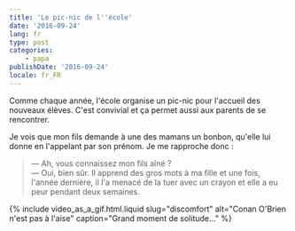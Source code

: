 ```yaml
---
title: 'Le pic-nic de l''école'
date: '2016-09-24'
lang: fr
type: post
categories:
    - papa
publishDate: '2016-09-24'
locale: fr_FR
---
```


Comme chaque année, l'école organise un pic-nic pour l'accueil des nouveaux élèves. C'est convivial et ça permet aussi aux parents de se rencontrer.

<!-- more -->

Je vois que mon fils demande à une des mamans un bonbon, qu'elle lui donne en l'appelant par son prénom. Je me rapproche donc :

> — Ah, vous connaissez mon fils aîné ?  
> — Oui, bien sûr. Il apprend des gros mots à ma fille et une fois, l'année dernière, il l'a menacé de la tuer avec un crayon et elle a eu peur pendant deux semaines.

{% include video_as_a_gif.html.liquid
    slug="discomfort"
    alt="Conan O'Brien n'est pas à l'aise"
    caption="Grand moment de solitude…"
%}
